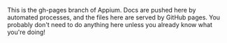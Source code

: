 This is the gh-pages branch of Appium. Docs are pushed here by automated processes, and the files
here are served by GitHub pages. You probably don't need to do anything here unless you already
know what you're doing!
